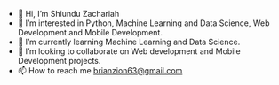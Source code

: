 - 👋 Hi, I’m Shiundu Zachariah 
- 👀 I’m interested in Python, Machine Learning and Data Science, Web Development and Mobile Development.
- 🌱 I’m currently learning Machine Learning and Data Science.
- 💞️ I’m looking to collaborate on Web development and Mobile Development projects.
- 📫 How to reach me brianzion63@gmail.com 

<!---
aikonkali/aikonkali is a ✨ special ✨ repository because its `README.md` (this file) appears on your GitHub profile.
You can click the Preview link to take a look at your changes.
--->
